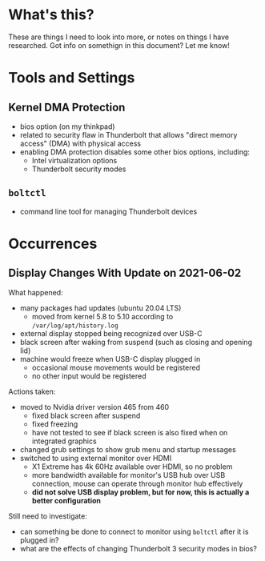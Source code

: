 What's this?
===
These are things I need to look into more, or notes on things I have researched. Got info on somethign in this document? Let me know!

Tools and Settings
===

Kernel DMA Protection
---
* bios option (on my thinkpad)
* related to security flaw in Thunderbolt that allows "direct memory access" (DMA) with physical access
* enabling DMA protection disables some other bios options, including:
  * Intel virtualization options
  * Thunderbolt security modes

`boltctl`
---
* command line tool for managing Thunderbolt devices

Occurrences
===

Display Changes With Update on 2021-06-02
---
What happened:
* many packages had updates (ubuntu 20.04 LTS)
  * moved from kernel 5.8 to 5.10 according to `/var/log/apt/history.log`
* external display stopped being recognized over USB-C
* black screen after waking from suspend (such as closing and opening lid)
* machine would freeze when USB-C display plugged in
  * occasional mouse movements would be registered
  * no other input would be registered

Actions taken:
* moved to Nvidia driver version 465 from 460
  * fixed black screen after suspend
  * fixed freezing
  * have not tested to see if black screen is also fixed when on integrated graphics
* changed grub settings to show grub menu and startup messages
* switched to using external monitor over HDMI
  * X1 Extreme has 4k 60Hz available over HDMI, so no problem
  * more bandwidth available for monitor's USB hub over USB connection, mouse can operate through monitor hub effectively
  * **did not solve USB display problem, but for now, this is actually a better configuration**

Still need to investigate:
* can something be done to connect to monitor using `boltctl` after it is plugged in?
* what are the effects of changing Thunderbolt 3 security modes in bios?
